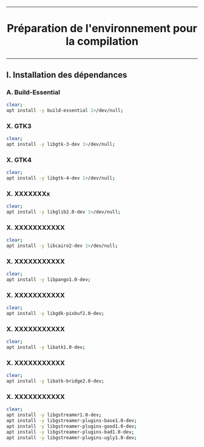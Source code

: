 -------------------------------------------------------------------------------------------------------
# <p align='center'> Préparation de l'environnement pour la compilation </p>

-------------------------------------------------------------------------------------------------------
## I. Installation des dépendances
### A. Build-Essential
```bash
clear;
apt install -y build-essential 1>/dev/null;
```

### X. GTK3
```bash
clear;
apt install -y libgtk-3-dev 1>/dev/null;
```

### X. GTK4
```bash
clear;
apt install -y libgtk-4-dev 1>/dev/null;
```

### X. XXXXXXXx
```bash
clear;
apt install -y libglib2.0-dev 1>/dev/null;
```

### X. XXXXXXXXXXX
```bash
clear;
apt install -y libcairo2-dev 1>/dev/null;
```

### X. XXXXXXXXXXX
```bash
clear;
apt install -y libpango1.0-dev;
```

### X. XXXXXXXXXXX
```bash
clear;
apt install -y libgdk-pixbuf2.0-dev;
```


### X. XXXXXXXXXXX
```bash
clear;
apt install -y libatk1.0-dev;
```


### X. XXXXXXXXXXX
```bash
clear;
apt install -y libatk-bridge2.0-dev;
```

### X. XXXXXXXXXXX
```bash
clear;
apt install -y libgstreamer1.0-dev;
apt install -y libgstreamer-plugins-base1.0-dev;
apt install -y libgstreamer-plugins-good1.0-dev;
apt install -y libgstreamer-plugins-bad1.0-dev;
apt install -y libgstreamer-plugins-ugly1.0-dev;
```

